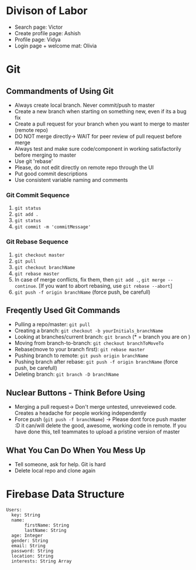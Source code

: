 # Divison of Labor
- Search page:           Victor
- Create profile page: Ashish
- Profile page:        Vidya
- Login page + welcome mat: Olivia

# Git

## Commandments of Using Git
- Always create local branch. Never commit/push to master
- Create a new branch when starting on something new, even if its a bug fix
- Create a pull request for your branch when you want to merge to master (remote repo)
- DO NOT merge directly-> WAIT for peer review of pull request before merge
- Always test and make sure code/component in working satisfactorily before merging to master
- Use git 'rebase'
- Please, do not edit directly on remote repo through the UI
- Put good commit descriptions
- Use consistent variable naming and comments

### Git Commit Sequence
1. `git status`
2. `git add .`
3. `git status`
4. `git commit -m 'commitMessage'`

### Git Rebase Sequence
1. `git checkout master`
2. `git pull`
3. `git checkout branchName`
4. `git rebase master`
5. In case of merge conflicts, fix them, then `git add .`, `git merge --continue`. [If you want to abort rebasing, use `git rebase --abort`]
6. `git push -f origin branchName` (force push, be carefull)

## Freqently Used Git Commands
- Pulling a repo/master: `git pull`
- Creating a branch: `git checkout -b yourInitials_branchName`
- Looking at branches/current branch: `git branch` (* = branch you are on )
- Moving from branch-to-branch:  `git checkout branchToMoveTo`
- Rebase(move to your branch first): `git rebase master`
- Pushing branch to remote: `git push origin branchName`
- Pushing branch after rebase: `git push -f origin branchName` (force push, be carefull)
- Deleting branch: `git branch -D branchName`

## Nuclear Buttons - Think Before Using
- Merging a pull request-> Don't merge untested, unreveiewed code. Creates a headache for people working independently
- Force push (`git push -f branchName`) -> Please dont force push master :D it can/will delete the good, awesome, working code in remote. If you have done this, tell teammates to upload a pristine version of master

## What You Can Do When You Mess Up
- Tell someone, ask for help. Git is hard
- Delete local repo and clone again


# Firebase Data Structure
```
Users:
  key: String
  name:
       firstName: String
       lastName: String
  age: Integer
  gender: String
  email: String
  password: String
  location: String
  interests: String Array
 
```
